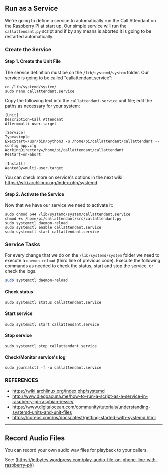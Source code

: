 ## Run as a Service
We're going to define a service to automatically run the Call Attendant on the Raspberry Pi at start up. Our simple service will run the `callattendant.py` script and if by any means is aborted it is going to be restarted automatically. 

### Create the Service

####  Step 1. Create the Unit File
The service definition must be on the `/lib/systemd/system` folder. Our service is going to be called "callattendant.service":

```Shell
cd /lib/systemd/system/
sudo nano callattendant.service
```

Copy the following text into the `callattendant.service` unit file; edit the paths as necessary for your system:

```text
[Unit]
Description=Call Attendant
After=multi-user.target

[Service]
Type=simple
ExecStart=/usr/bin/python3 -u /home/pi/callattendant/callattendant --config app.cfg
WorkingDirectory=/home/pi/callattendant/callattendant
Restart=on-abort

[Install]
WantedBy=multi-user.target

```
You can check more on service's options in the next wiki: https://wiki.archlinux.org/index.php/systemd.

#### Step 2. Activate the Service
Now that we have our service we need to activate it:

```Shell
sudo chmod 644 /lib/systemd/system/callattendant.service
chmod +x /home/pi/callattendant/src/callattendant.py
sudo systemctl daemon-reload
sudo systemctl enable callattendant.service
sudo systemctl start callattendant.service
```

### Service Tasks
For every change that we do on the `/lib/systemd/system` folder we need to execute a `daemon-reload` (third line of previous code). Execute the following commands as needed to check the status, start and stop the service, or check the logs.
```bash
sudo systemctl daemon-reload
```

#### Check status
`sudo systemctl status callattendant.service`

#### Start service
`sudo systemctl start callattendant.service`

#### Stop service
`sudo systemctl stop callattendant.service`

#### Check/Monitor service's log
`sudo journalctl -f -u callattendant.service`

### REFERENCES
- https://wiki.archlinux.org/index.php/systemd
- http://www.diegoacuna.me/how-to-run-a-script-as-a-service-in-raspberry-pi-raspbian-jessie/
- https://www.digitalocean.com/community/tutorials/understanding-systemd-units-and-unit-files
- https://coreos.com/os/docs/latest/getting-started-with-systemd.html

***
## Record Audio Files
You can record your own audio wav files for playback to your callers.

See: (https://iotbytes.wordpress.com/play-audio-file-on-phone-line-with-raspberry-pi/)
